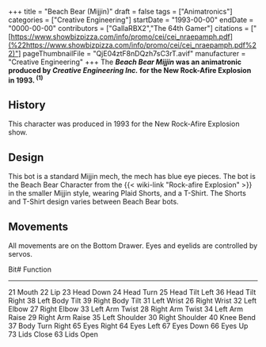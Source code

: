 +++
title = "Beach Bear (Mijjin)"
draft = false
tags = ["Animatronics"]
categories = ["Creative Engineering"]
startDate = "1993-00-00"
endDate = "0000-00-00"
contributors = ["GallaRBX2","The 64th Gamer"]
citations = ["[https://www.showbizpizza.com/info/promo/cei/cei_nraepamph.pdf](%22https://www.showbizpizza.com/info/promo/cei/cei_nraepamph.pdf%22)"]
pageThumbnailFile = "QjE04ztF8nDQzh7sC3rT.avif"
manufacturer = "Creative Engineering"
+++
The ***Beach Bear Mijjin* was an animatronic produced by *Creative Engineering Inc.* for the New Rock-Afire Explosion in 1993. <sup>(1)</sup>**

## History

This character was produced in 1993 for the New Rock-Afire Explosion show.

## Design

This bot is a standard Mijjin mech, the mech has blue eye pieces. The bot is the Beach Bear Character from the {{< wiki-link "Rock-afire Explosion" >}} in the smaller Mijjin style, wearing Plaid Shorts, and a T-Shirt. The Shorts and T-Shirt design varies between Beach Bear bots.

## Movements

All movements are on the Bottom Drawer. Eyes and eyelids are controlled by servos.

  Bit#   Function
  ------ -----------------
  21     Mouth
  22     Lip
  23     Head Down
  24     Head Turn
  25     Head Tilt Left
  36     Head Tilt Right
  38     Left Body Tilt
  39     Right Body Tilt
  31     Left Wrist
  26     Right Wrist
  32     Left Elbow
  27     Right Elbow
  33     Left Arm Twist
  28     Right Arm Twist
  34     Left Arm Raise
  29     Right Arm Raise
  35     Left Shoulder
  30     Right Shoulder
  40     Knee Bend
  37     Body Turn Right
  65     Eyes Right
  64     Eyes Left
  67     Eyes Down
  66     Eyes Up
  73     Lids Close
  63     Lids Open
